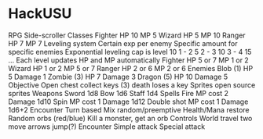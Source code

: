 # HackUSU

RPG
Side-scroller
Classes
	Fighter
		HP
			10
		MP
			5
	Wizard
		HP
			5
		MP
			10
	Ranger
		HP
			7
		MP
			7
Leveling system
	Certain exp per enemy
	Specific amount for specific enemies
	Exponential leveling
	cap is level 10
	1 - 2
		5
	2 - 3
		10
	3 - 4
		15
	…
	Each level updates HP and MP automatically
		Fighter
			HP
				5 or 7
			MP
				1 or 2
		Wizard
			HP
				1 or 2
			MP
				5 or 7
		Ranger
			HP
				2 or 6
			MP
				2 or 6
Enemies
	Blob (1)
		HP
			5
		Damage
			1
	Zombie (3)
		HP
			7
		Damage
			3
	Dragon (5)
		HP
			10
		Damage
			5
Objective
	Open chest
		collect keys (3)
		death loses a key
Sprites
	open source sprites
Weapons
	Sword
		1d8
	Bow
		1d6
	Staff
		1d4
Spells
	Fire
		MP cost
			2
		Damage
			1d10
	Spin
		MP cost
			1
		Damage
			1d12
	Double shot
		MP cost
			1
		Damage
			1d6+2
Encounter
	Turn based
	Mix random/preemptive
Health/Mana restore
	Random orbs (red/blue)
	Kill a monster, get an orb
Controls
	World travel
		two move arrows
		jump(?)
	Encounter
		Simple attack
		Special attack



